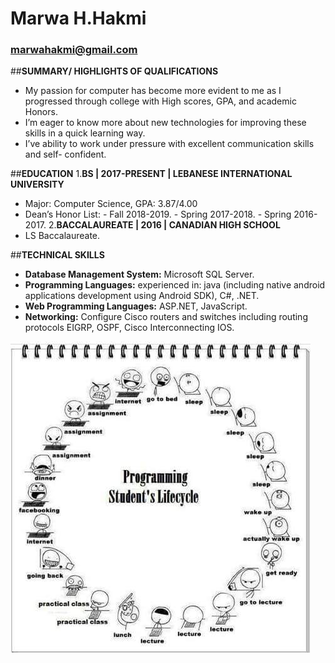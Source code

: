 # Marwa H.Hakmi

### marwahakmi@gmail.com

##**SUMMARY/ HIGHLIGHTS OF QUALIFICATIONS**

- My passion for computer has become more evident to me as I progressed through college
  with High scores, GPA, and academic Honors.
- I’m eager to know more about new technologies for improving these skills in a quick
  learning way.
- I’ve ability to work under pressure with excellent communication skills and self-
  confident.

##**EDUCATION** 1.**BS | 2017-PRESENT | LEBANESE INTERNATIONAL UNIVERSITY**

- Major: Computer Science, GPA: 3.87/4.00
- Dean’s Honor List: - Fall 2018-2019. - Spring 2017-2018. - Spring 2016-2017. 2.**BACCALAUREATE | 2016 | CANADIAN HIGH SCHOOL**
- LS Baccalaureate.

##**TECHNICAL SKILLS**

- **Database Management System:** Microsoft SQL Server.
- **Programming Languages:** experienced in: java (including native android applications
  development using Android SDK), C#, .NET.
- **Web Programming Languages:** ASP.NET, JavaScript.
- **Networking:** Configure Cisco routers and switches including routing protocols EIGRP,
  OSPF, Cisco Interconnecting IOS.

![](image.jpg?raw=true)
